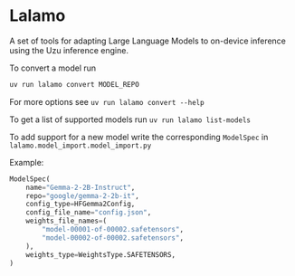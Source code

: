# Lalamo

A set of tools for adapting Large Language Models to on-device inference using the Uzu inference engine.

To convert a model run

```bash
uv run lalamo convert MODEL_REPO
```

For more options see `uv run lalamo convert --help`

To get a list of supported models run `uv run lalamo list-models`

To add support for a new model write the corresponding `ModelSpec` in `lalamo.model_import.model_import.py`

Example:

```python
ModelSpec(
    name="Gemma-2-2B-Instruct",
    repo="google/gemma-2-2b-it",
    config_type=HFGemma2Config,
    config_file_name="config.json",
    weights_file_names=(
        "model-00001-of-00002.safetensors",
        "model-00002-of-00002.safetensors",
    ),
    weights_type=WeightsType.SAFETENSORS,
)
```
